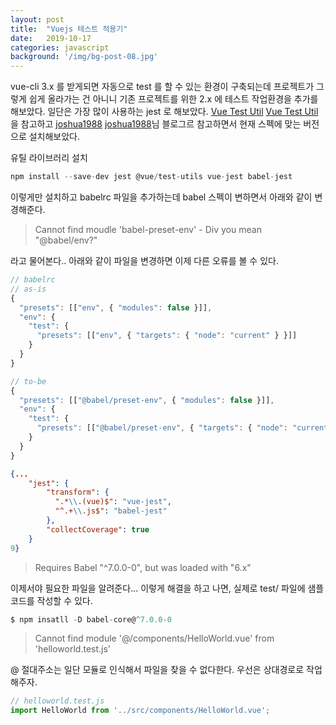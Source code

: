 ```yaml
---
layout: post
title:  "Vuejs 테스트 적용기"
date:   2019-10-17
categories: javascript
background: '/img/bg-post-08.jpg'
---
```

vue-cli 3.x 를 받게되면 자동으로 test 를 할 수 있는 환경이 구축되는데 프로젝트가 그렇게 쉽게 올라가는 건 아니니 
기존 프로젝트를 위한 2.x 에 테스트 작업환경을 추가를 해보았다. 일단은 가장 많이 사용하는 jest 로 해보았다.
[Vue Test Util] [Vue Test Util] 을 참고하고 [joshua1988] [joshua1988]님 블로그르 참고하면서 현재 스펙에 맞는 버전으로 설치해보았다.

유틸 라이브러리 설치   
``` js
npm install --save-dev jest @vue/test-utils vue-jest babel-jest
```
이렇게만 설치하고 babelrc 파일을 추가하는데 babel 스펙이 변하면서 아래와 같이 변경해준다. 
> Cannot find moudle 'babel-preset-env' - Div you mean "@babel/env?" 

라고 물어본다.. 아래와 같이 파일을 변경하면 이제 다른 오류를 볼 수 있다.

``` js
// babelrc
// as-is
{
  "presets": [["env", { "modules": false }]],
  "env": {
    "test": {
      "presets": [["env", { "targets": { "node": "current" } }]]
    }
  }
}

// to-be
{
  "presets": [["@babel/preset-env", { "modules": false }]],
  "env": {
    "test": {
      "presets": [["@babel/preset-env", { "targets": { "node": "current" } }]]
    }
  }
}
```

``` package.json
{...
    "jest": {
        "transform": {
          ".*\\.(vue)$": "vue-jest",
          "^.+\\.js$": "babel-jest"
        },
        "collectCoverage": true
    }
9}
```
> Requires Babel "^7.0.0-0", but was loaded with "6.x"

이제서야 필요한 파일을 알려준다... 이렇게 해결을 하고 나면, 실제로 test/ 파일에 샘플 코드를 작성할 수 있다. 
``` js
$ npm insatll -D babel-core@^7.0.0-0
```

> Cannot find module '@/components/HelloWorld.vue' from 'helloworld.test.js'

@ 절대주소는 일단 모듈로 인식해서 파일을 찾을 수 없다한다. 우선은 상대경로로 작업해주자. 
``` js
// helloworld.test.js
import HelloWorld from '../src/components/HelloWorld.vue';
```
 
[Vue Test Util]: https://vue-test-utils.vuejs.org/guides/testing-single-file-components-with-jest.html
[joshua1988]: https://joshua1988.github.io/vue-camp/testing/getting-started.html#%EB%B7%B0-%EC%BB%B4%ED%8F%AC%EB%84%8C%ED%8A%B8-%ED%85%8C%EC%8A%A4%ED%8A%B8-%EC%BD%94%EB%93%9C-%EC%98%88%EC%8B%9C


